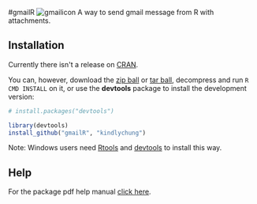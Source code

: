 #gmailR
![gmailicon](https://dl.dropbox.com/u/61803503/gmail.png)
A way to send gmail message from R with attachments.


## Installation

Currently there isn't a release on [CRAN](http://cran.r-project.org/).


You can, however, download the [zip ball](https://github.com/trinker/gmailR/zipball/master) or [tar ball](https://github.com/trinker/gmailR/tarball/master), decompress and run `R CMD INSTALL` on it, or use the **devtools** package to install the development version:

```r
# install.packages("devtools")

library(devtools)
install_github("gmailR", "kindlychung")
```

Note: Windows users need [Rtools](http://www.murdoch-sutherland.com/Rtools/) and [devtools](http://CRAN.R-project.org/package=devtools) to install this way.

## Help
For the package pdf help manual [click here](https://dl.dropbox.com/u/61803503/gmailR.pdf).
